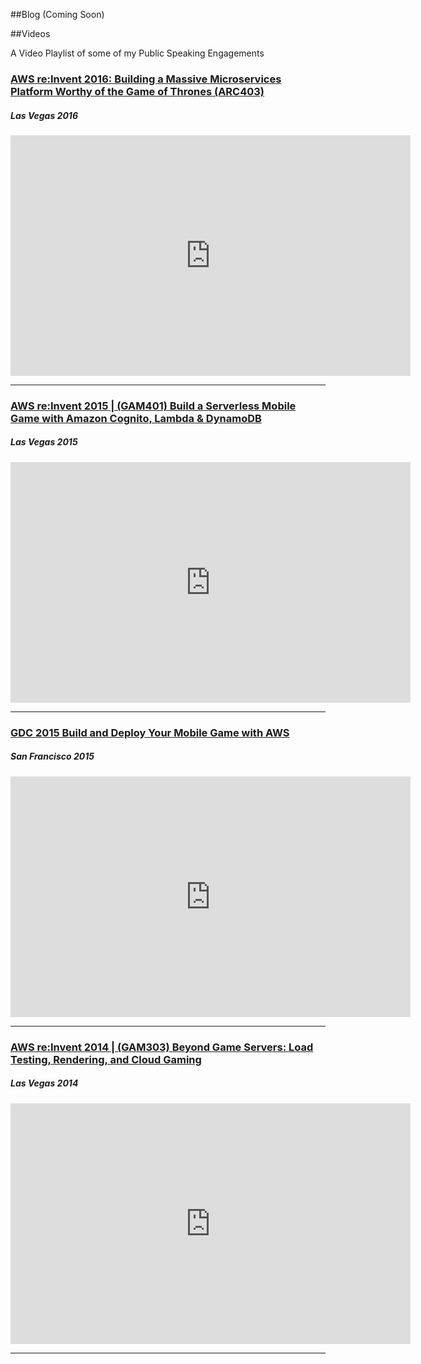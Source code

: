 ##Blog (Coming Soon)

##Videos

A Video Playlist of some of my Public Speaking Engagements

### [AWS re:Invent 2016: Building a Massive Microservices Platform Worthy of the Game of Thrones (ARC403)](https://www.youtube.com/watch?v=5Ux_FdCdwrk)
##### **Las Vegas**                  2016

<iframe type="text/html" 
    width="640" 
    height="385" 
    src="https://www.youtube.com/embed/5Ux_FdCdwrk"
    frameborder="0">
</iframe>

***

### [AWS re:Invent 2015 | (GAM401) Build a Serverless Mobile Game with Amazon Cognito, Lambda & DynamoDB](https://www.youtube.com/watch?v=JT2xOYOdUvM)
##### **Las Vegas**                  2015

<iframe type="text/html" 
    width="640" 
    height="385" 
    src="https://www.youtube.com/embed/JT2xOYOdUvM"
    frameborder="0">
</iframe>

***

### [GDC 2015 Build and Deploy Your Mobile Game with AWS](https://www.youtube.com/watch?v=sd3emTfo2O8)
##### **San Francisco**                  2015

<iframe type="text/html" 
    width="640" 
    height="385" 
    src="https://www.youtube.com/embed/sd3emTfo2O8"
    frameborder="0">
</iframe>

***

### [AWS re:Invent 2014 | (GAM303) Beyond Game Servers: Load Testing, Rendering, and Cloud Gaming](https://www.youtube.com/watch?v=C1037QI-aEw)
##### **Las Vegas**                  2014

<iframe type="text/html" 
    width="640" 
    height="385" 
    src="https://www.youtube.com/embed/C1037QI-aEw"
    frameborder="0">
</iframe>

***